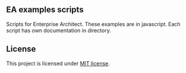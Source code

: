 EA examples scripts 
-------
Scripts for Enterprise Architect. These examples are in javascript. Each script has own documentation in directory.


License
-------

This project is licensed under [MIT license](http://opensource.org/licenses/MIT).
